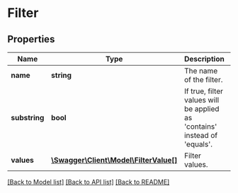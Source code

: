 # Filter

## Properties
Name | Type | Description | Notes
------------ | ------------- | ------------- | -------------
**name** | **string** | The name of the filter. | 
**substring** | **bool** | If true, filter values will be applied as &#x27;contains&#x27; instead of &#x27;equals&#x27;. | 
**values** | [**\Swagger\Client\Model\FilterValue[]**](FilterValue.md) | Filter values. | 

[[Back to Model list]](../../README.md#documentation-for-models) [[Back to API list]](../../README.md#documentation-for-api-endpoints) [[Back to README]](../../README.md)

